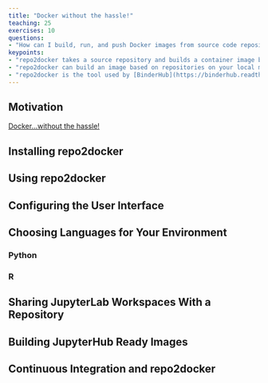 ```yaml
---
title: "Docker without the hassle!"
teaching: 25
exercises: 10
questions:
- "How can I build, run, and push Docker images from source code repositories?"
keypoints:
- "repo2docker takes a source repository and builds a container image based on the configuration files found in the repository."
- "repo2docker can build an image based on repositories on your local machine or in the cloud (GitHub, GitLab, etc)."
- "repo2docker is the tool used by [BinderHub](https://binderhub.readthedocs.io/) to build images on demand."
---
```

## Motivation

[Docker...without the hassle!](https://towardsdatascience.com/docker-without-the-hassle-b98447caedd8)

## Installing repo2docker

## Using repo2docker

## Configuring the User Interface

## Choosing Languages for Your Environment

### Python

### R

## Sharing JupyterLab Workspaces With a Repository

## Building JupyterHub Ready Images

## Continuous Integration and repo2docker